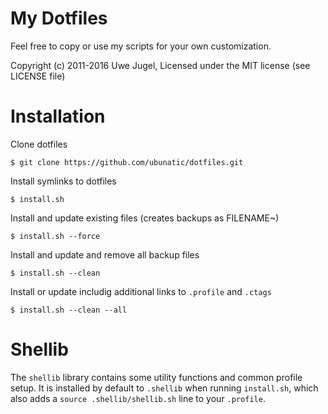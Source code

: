 My Dotfiles
===========

Feel free to copy or use my scripts for your own customization.

Copyright (c) 2011-2016 Uwe Jugel, Licensed under the MIT license (see LICENSE file)

Installation
============

Clone dotfiles

    $ git clone https://github.com/ubunatic/dotfiles.git

Install symlinks to dotfiles

    $ install.sh

Install and update existing files (creates backups as FILENAME~)

    $ install.sh --force

Install and update and remove all backup files

    $ install.sh --clean

Install or update includig additional links to `.profile` and `.ctags`

    $ install.sh --clean --all


Shellib
=======

The `shellib` library contains some utility functions and common profile setup.
It is installed by default to `.shellib` when running `install.sh`,
which also adds a `source .shellib/shellib.sh` line to your `.profile`.


